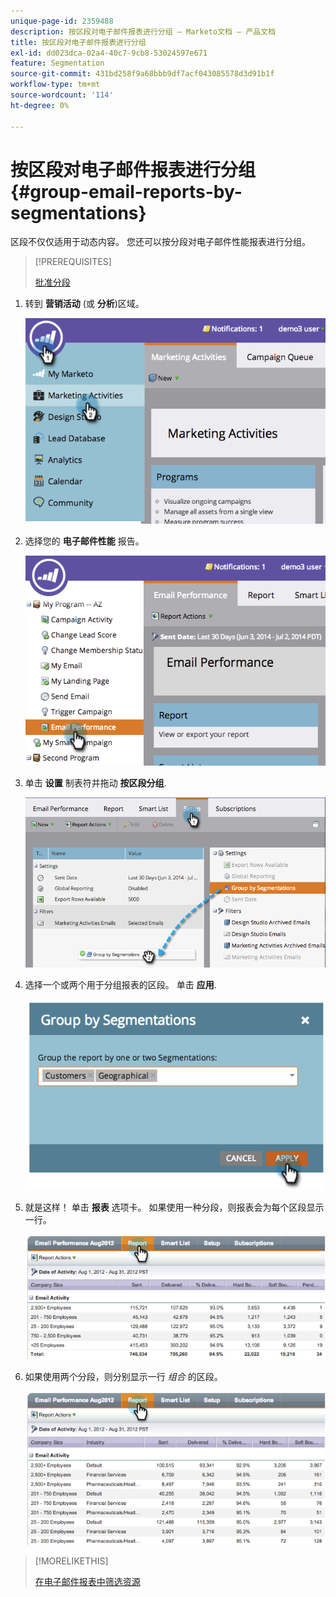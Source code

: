 ```yaml
---
unique-page-id: 2359488
description: 按区段对电子邮件报表进行分组 — Marketo文档 — 产品文档
title: 按区段对电子邮件报表进行分组
exl-id: dd023dca-02a4-40c7-9cb8-53024597e671
feature: Segmentation
source-git-commit: 431bd258f9a68bbb9df7acf043085578d3d91b1f
workflow-type: tm+mt
source-wordcount: '114'
ht-degree: 0%

---
```


# 按区段对电子邮件报表进行分组 {#group-email-reports-by-segmentations}

区段不仅仅适用于动态内容。 您还可以按分段对电子邮件性能报表进行分组。

>[!PREREQUISITES]
>
>[批准分段](/help/marketo/product-docs/personalization/segmentation-and-snippets/segmentation/approve-a-segmentation.md)

1. 转到 **营销活动** (或 **分析**)区域。

   ![](assets/image2014-9-16-9-3a15-3a58.png)

1. 选择您的 **电子邮件性能** 报告。

   ![](assets/image2014-9-16-9-3a16-3a6.png)

1. 单击 **设置** 制表符并拖动 **按区段分组**.

   ![](assets/image2014-9-16-9-3a16-3a59.png)

1. 选择一个或两个用于分组报表的区段。 单击 **应用**.

   ![](assets/image2014-9-16-9-3a17-3a9.png)

1. 就是这样！ 单击 **报表** 选项卡。 如果使用一种分段，则报表会为每个区段显示一行。

   ![](assets/image2014-9-16-9-3a17-3a17.png)

1. 如果使用两个分段，则分别显示一行 _组合_ 的区段。

   ![](assets/image2014-9-16-9-3a17-3a26.png)

>[!MORELIKETHIS]
>
>[在电子邮件报表中筛选资源](/help/marketo/product-docs/reporting/basic-reporting/report-activity/filter-assets-in-an-email-report.md)
